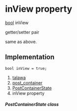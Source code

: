 
<div>

# inView property

</div>


[bool](https://api.flutter.dev/flutter/dart-core/bool-class.html)
inView


getter/setter pair




same as above.



## Implementation

``` language-dart
bool inView = true;
```







1.  [talawa](../../index.html)
2.  [post_container](../../widgets_post_container/)
3.  [PostContainerState](../../widgets_post_container/PostContainerState-class.html)
4.  inView property

##### PostContainerState class







